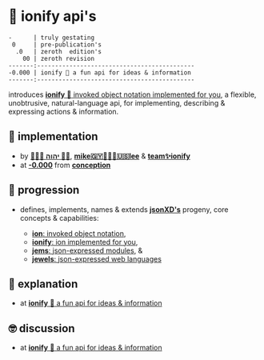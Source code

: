 # 🧬 ionify api's

```text
-      | truly gestating
 0     | pre-publication's
  .0   | zeroth  edition's
    00 | zeroth revision
-------:--------------------------------------------
-0.000 | ionify 🧬 a fun api for ideas & information
-------:--------------------------------------------
```

introduces [**ionify** 🧬 invoked object notation implemented for you](https://meet.ionify.net/),
a flexible, unobtrusive, natural-language api, for implementing,
describing & expressing actions & information.

## 🌴 implementation

+ by  [**🙇🏾‍♂️ יהוה 🤲🏾**](https://deal.ionify.net/),
      [**mike🇬🇾👨🏾‍💻🇺🇸lee**](https://mike.ionify.net/) &
      [**team✨ionify**](https://team.ionify.net/)
+ at  [**-0.000**](https://github.com/ionify/ionify/tree/-0.000)
      from
      [**conception**](https://github.com/ionify/ionify/compare/f1110811f6bf62a29a5ae59bc63e093e75f5e3da...-0.000)

## 🌱 progression

+ defines, implements, names & extends
  [**jsonXD's**](https://www.slideshare.net/iskitz/using-jsonxd-for-crossdomain-json-exchange)
  progeny, core concepts & capabilities:

  + [**ion**: invoked object notation](https://know.ionify.net/),
  + [**ionify**: ion implemented for you](https://seek.ionify.net/),
  + [**jems**: json-expressed modules](https://jems.ionify.net/), &
  + [**jewels**: json-expressed web languages](https://jewels.ionify.net/)

## 🧠 explanation

+ at  [**ionify** 🎁 a fun api for ideas & information](https://github.com/ionify/about/blob/public/packs/-0.000.md#-ionify-apis)

## 🤓 discussion

+ at  [**ionify** 🧬 a fun api for ideas & information](https://github.com/ionify/ionify/discussions/20#discussion_bucket)
